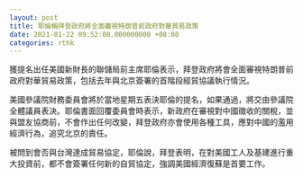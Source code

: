 ```yaml
---
layout: post
title: 耶倫稱拜登政府將全面審視特朗普前政府對華貿易政策
date: 2021-01-22 09:52:08.000000000 +08:00
categories: rthk
---
```


獲提名出任美國新財長的聯儲局前主席耶倫表示，拜登政府將會全面審視特朗普前政府對華貿易政策，包括去年與北京簽署的首階段經貿協議執行情況。

美國參議院財務委員會將於當地星期五表決耶倫的提名，如果通過，將交由參議院全體議員表決。耶倫書面回覆委員會時表示，新政府在審視對中國徵收的關稅，並與盟友協商前，不會作出任何改變，拜登政府亦會使用各種工具，應對中國的濫用經濟行為，追究北京的責任。

被問到會否與台灣達成貿易協定，耶倫說，拜登表明，在對美國工人及基建進行重大投資前，都不會簽署任何新的自貿協定，強調美國經濟復蘇是首要工作。

